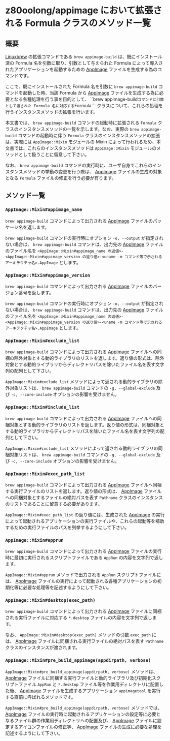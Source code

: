 # z80oolong/appimage において拡張される Formula クラスのメソッド一覧

## 概要

[Linuxbrew][BREW] の拡張コマンドである ```brew appimage-build``` は、既にインストール済の Formula 名を引数に取り、引数として与えられた Formula によって導入されたアプリケーションを起動するための [AppImage][APPI] ファイルを生成する為のコマンドです。

ここで、既にインストールされた Formula 名を引数に ```brew appimage-build``` コマンドを起動した時、当該 Formula から [AppImage][APPI] ファイルを生成する為に必要となる各種処理を行う事を目的として、 ``brew appimage-build``` コマンドに引数として渡された Formula 名に対応する ```Formula``` クラスについて、これらの処理を行うインスタンスメソッドの拡張を行います。

本文書では、 ```brew appimage-build``` コマンドの起動時に拡張される ```Formula``` クラスのインスタンスメソッドの一覧を示します。なお、実際の ```brew appimage-build``` コマンドの起動時に伴う ```Formula``` クラスのインスタンスメソッドの拡張は、実際には ```AppImage::Mixin``` モジュールの Mixin によって行われるため、本文書では、これらのインスタンスメソッドは ```AppImage::Mixin``` モジュールのメソッドとして扱うことに留意して下さい。

なお、 ```brew appimage-build``` コマンドの実行時に、ユーザ自身でこれらのインスタンスメソッドの挙動の変更を行う際は、 [AppImage][APPI] ファイルの生成の対象となる ```Formula``` ファイルの修正を行う必要が有ります。

## メソッド一覧

### ```AppImage::Mixin#appimage_name```

```brew appimage-build``` コマンドによって出力される [AppImage][APPI] ファイルのパッケージ名を返します。

```brew appimage-build``` コマンドの実行時にオプション ```-o, --output``` が指定されない場合は、 ```brew appimage-build``` コマンドは、出力先の [AppImage][APPI] ファイルのファイル名を ```<AppImage::Mixin#appimage_name の返値>-<AppImage::Mixin#appimage_version の返り値>-<uname -m コマンド等で示されるアーキテクチャ名>.AppImage``` とします。

### ```AppImage::Mixin#appimage_version```

```brew appimage-build``` コマンドによって出力される [AppImage][APPI] ファイルのバージョン番号を返します。

```brew appimage-build``` コマンドの実行時にオプション ```-o, --output``` が指定されない場合は、 ```brew appimage-build``` コマンドは、出力先の [AppImage][APPI] ファイルのファイル名を ```<AppImage::Mixin#appimage_name の返値>-<AppImage::Mixin#appimage_version の返り値>-<uname -m コマンド等で示されるアーキテクチャ名>.AppImage``` とします。

### ```AppImage::Mixin#exclude_list```

```brew appimage-build``` コマンドによって出力される [AppImage][APPI] ファイルへの同梱の除外対象とする動的ライブラリのリストを返します。返り値の形式は、除外対象とする動的ライブラリからディレクトリパスを除いたファイル名を表す文字列の配列として下さい。

```AppImage::Mixin#exclude_list``` メソッドによって返される動的ライブラリの除外対象リストは、 ```brew appimage-build``` コマンドの ```-g, --global-exclude``` 及び ```-c, --core-include``` オプションの影響を受けません。

### ```AppImage::Mixin#include_list```

```brew appimage-build``` コマンドによって出力される [AppImage][APPI] ファイルへの同梱対象とする動的ライブラリのリストを返します。返り値の形式は、同梱対象とする動的ライブラリからディレクトリパスを除いたファイル名を表す文字列の配列として下さい。

```AppImage::Mixin#include_list``` メソッドによって返される動的ライブラリの同梱対象リストは、 ```brew appimage-build``` コマンドの ```-g, --global-exclude``` 及び ```-c, --core-include``` オプションの影響を受けません。

### ```AppImage::Mixin#exec_path_list```

```brew appimage-build``` コマンドによって出力される [AppImage][APPI] ファイルへ同梱する実行ファイルのリストを返します。返り値の形式は、 [AppImage][APPI] ファイルへの同梱対象とするファイルの絶対パスを表す ```Pathname``` クラスのインスタンスのリストであることに留意する必要があります。

```AppImage::Mixin#exec_path_list``` の返り値には、生成された [AppImage][APPI] の実行によって起動されるアプリケーションの実行ファイルや、これらの起動等を補助するための実行ファイルのパスを列挙するようにして下さい。

### ```AppImage::Mixin#apprun```

```brew appimage-build``` コマンドによって出力される [AppImage][APPI] ファイルの実行時に最初に実行されるスクリプトファイルである ```AppRun``` の内容を文字列で返します。

```AppImage::Mixin#apprun``` メソッドで出力される ```AppRun``` スクリプトファイルには、 [AppImage][APPI] ファイルの実行によって起動される各種アプリケーションの初期化等に必要な処理等を記述するようにして下さい。

### ```AppImage::Mixin#desktop(exec_path)```

```brew appimage-build``` コマンドによって出力される [AppImage][APPI] ファイルに同梱される実行ファイルに対応する ```*.desktop``` ファイルの内容を文字列で返します。

なお、 ```AppImage::Mixin#desktop(exec_path)``` メソッドの引数 ```exec_path``` には、 [AppImage][APPI] ファイルに同梱される実行ファイルの絶対パスを表す ```Pathname``` クラスのインスタンスが渡されます。

### ```AppImage::Mixin#pre_build_appimage(appdirpath, verbose)```

```AppImage::Mixin#pre_build_appimage(appdirpath, verbose)``` メソッドは、 [AppImage][APPI] ファイルに同梱する実行ファイルと動的ライブラリ及び初期化スクリプトファイル ```AppRun``` と ```*.desktop``` ファイル等を作業用ディレクトリに配置した後、 [AppImage][APPI] ファイルを生成するアプリケーション ```appimagetool``` を実行する直前に呼ばれるメソッドです。

```AppImage::Mixin#pre_build_appimage(appdirpath, verbose)``` メソッドでは、 [AppImage][APPI] ファイルの実行時に起動されるアプリケーションの設定等に必要となるファイル群の作業用ディレクトリへの配置及び、 [AppImage][APPI] ファイルに設定するアイコンファイルの修正等、 [AppImage][APPI] ファイルの生成に必要な処理を記述するようにして下さい。

<!-- 外部リンク一覧 -->

[BREW]:https://linuxbrew.sh/
[APPI]:https://appimage.org/

